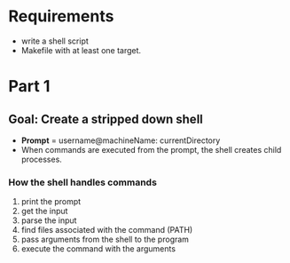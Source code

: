 # Requirements
* write a shell script
* Makefile with at least one target.

# Part 1
## Goal: Create a stripped down shell

* **Prompt** = username@machineName: currentDirectory
* When commands are executed from the prompt, the shell creates child processes.

### How the shell handles commands
1. print the prompt
2. get the input
3. parse the input
4. find files associated with the command (PATH)
5. pass arguments from the shell to the program
6. execute the command with the arguments


